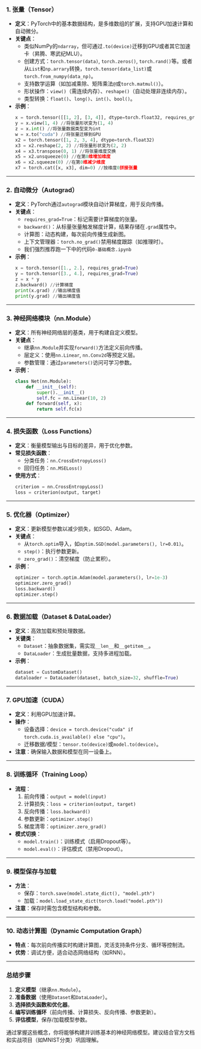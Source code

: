 ### **1. 张量（Tensor）**
- **定义**：PyTorch中的基本数据结构，是多维数组的扩展，支持GPU加速计算和自动微分。
- **关键点**：
  - 类似NumPy的`ndarray`，但可通过`.to(device)`迁移到GPU或者其它加速卡（昇腾、寒武纪MLU）。
  - 创建方式：`torch.tensor(data)`, `torch.zeros()`, `torch.rand()`等。或者从`List`和`np.arrary`转换，`torch.tensor(data_list)`或`torch.from_numpy(data_np)`。
  - 支持数学运算（如加减乘除、矩阵乘法`@`或`torch.matmul()`）。
  - 形状操作：`view()`（需连续内存）、`reshape()`（自动处理非连续内存）。
  - 类型转换：`float()`、`long()`、`int()`、`bool()`。
- **示例**：
  ```python
  x = torch.tensor([[1, 2], [3, 4]], dtype=torch.float32, requires_grad=True,device="cpu") //创建一个形状为(2, 2)的张量，数据类型为float32，可求导。
  y = x.view(1, 4) //将张量形状变为(1, 4)
  z = x.int() //将张量数据类型变为int
  w = x.to("cuda") //将张量迁移到GPU
  x2 = torch.tensor([1, 2, 3, 4], dtype=torch.float32)
  x3 = x2.reshape(2, 2) //将张量形状变为(2, 2)
  x4 = x3.transpose(0, 1) //将张量维度交换
  x5 = x2.unsqueeze(0) //在第0维增加维度
  x6 = x2.squeeze(0) //在第0维减少维度
  x7 = torch.cat([x, x3], dim=0) //按维度0拼接张量
  ```

---

### **2. 自动微分（Autograd）**
- **定义**：PyTorch通过`autograd`模块自动计算梯度，用于反向传播。
- **关键点**：
  - `requires_grad=True`：标记需要计算梯度的张量。
  - `backward()`：从标量张量触发梯度计算，结果存储在`.grad`属性中。
  - 计算图：动态构建，每次前向传播生成新图。
  - 上下文管理器：`torch.no_grad()`禁用梯度跟踪（如推理时）。
  - 我们强烈推荐跑一下中的代码`0-基础概念.ipynb`
- **示例**：
  ```python
  x = torch.tensor([1., 2.], requires_grad=True)
  y = torch.tensor([3., 4.], requires_grad=True)
  z = x * y
  z.backward() //计算梯度
  print(x.grad) //输出梯度值
  print(y.grad) //输出梯度值
  ```

---

### **3. 神经网络模块（nn.Module）**
- **定义**：所有神经网络层的基类，用于构建自定义模型。
- **关键点**：
  - 继承`nn.Module`并实现`forward()`方法定义前向传播。
  - 层定义：使用`nn.Linear`, `nn.Conv2d`等预定义层。
  - 参数管理：通过`parameters()`访问可学习参数。
- **示例**：
  ```python
  class Net(nn.Module):
      def __init__(self):
          super().__init__()
          self.fc = nn.Linear(10, 2)
      def forward(self, x):
          return self.fc(x)
  ```

---

### **4. 损失函数（Loss Functions）**
- **定义**：衡量模型输出与目标的差异，用于优化参数。
- **常见损失函数**：
  - 分类任务：`nn.CrossEntropyLoss()`
  - 回归任务：`nn.MSELoss()`
- **使用方式**：
  ```python
  criterion = nn.CrossEntropyLoss()
  loss = criterion(output, target)
  ```

---

### **5. 优化器（Optimizer）**
- **定义**：更新模型参数以减少损失，如SGD、Adam。
- **关键点**：
  - 从`torch.optim`导入，如`optim.SGD(model.parameters(), lr=0.01)`。
  - `step()`：执行参数更新。
  - `zero_grad()`：清空梯度（防止累积）。
- **示例**：
  ```python
  optimizer = torch.optim.Adam(model.parameters(), lr=1e-3)
  optimizer.zero_grad()
  loss.backward()
  optimizer.step()
  ```

---

### **6. 数据加载（Dataset & DataLoader）**
- **定义**：高效加载和预处理数据。
- **关键类**：
  - `Dataset`：抽象数据集，需实现`__len__`和`__getitem__`。
  - `DataLoader`：生成批量数据，支持多进程加载。
- **示例**：
  ```python
  dataset = CustomDataset()
  dataloader = DataLoader(dataset, batch_size=32, shuffle=True)
  ```

---

### **7. GPU加速（CUDA）**
- **定义**：利用GPU加速计算。
- **操作**：
  - 设备选择：`device = torch.device("cuda" if torch.cuda.is_available() else "cpu")`。
  - 迁移数据/模型：`tensor.to(device)`或`model.to(device)`。
- **注意**：确保输入数据和模型在同一设备上。

---

### **8. 训练循环（Training Loop）**
- **流程**：
  1. 前向传播：`output = model(input)`
  2. 计算损失：`loss = criterion(output, target)`
  3. 反向传播：`loss.backward()`
  4. 参数更新：`optimizer.step()`
  5. 梯度清零：`optimizer.zero_grad()`
- **模式切换**：
  - `model.train()`：训练模式（启用Dropout等）。
  - `model.eval()`：评估模式（禁用Dropout）。

---

### **9. 模型保存与加载**
- **方法**：
  - 保存：`torch.save(model.state_dict(), "model.pth")`
  - 加载：`model.load_state_dict(torch.load("model.pth"))`
- **注意**：保存时需包含模型结构和参数。

---

### **10. 动态计算图（Dynamic Computation Graph）**
- **特点**：每次前向传播实时构建计算图，灵活支持条件分支、循环等控制流。
- **优势**：调试方便，适合动态网络结构（如RNN）。

---

### **总结步骤**
1. **定义模型**（继承`nn.Module`）。
2. **准备数据**（使用`Dataset`和`DataLoader`）。
3. **选择损失函数和优化器**。
4. **编写训练循环**（前向传播、计算损失、反向传播、参数更新）。
5. **评估模型**，保存/加载模型参数。

通过掌握这些概念，你将能够构建并训练基本的神经网络模型。建议结合官方文档和实战项目（如MNIST分类）巩固理解。